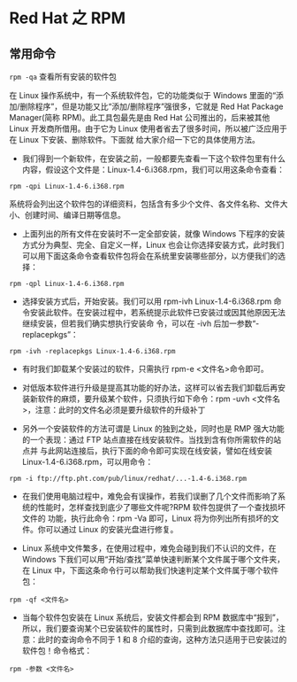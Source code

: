 # Red Hat 之 RPM

## 常用命令

`rpm -qa` 查看所有安装的软件包

在 Linux 操作系统中，有一个系统软件包，它的功能类似于 Windows 里面的“添加/删除程序”，但是功能又比“添加/删除程序”强很多，它就是 Red Hat Package Manager(简称 RPM)。此工具包最先是由 Red Hat 公司推出的，后来被其他 Linux 开发商所借用。由于它为 Linux 使用者省去了很多时间，所以被广泛应用于在 Linux 下安装、删除软件。下面就 给大家介绍一下它的具体使用方法。

- 我们得到一个新软件，在安装之前，一般都要先查看一下这个软件包里有什么内容，假设这个文件是：Linux-1.4-6.i368.rpm，我们可以用这条命令查看：

`rpm -qpi Linux-1.4-6.i368.rpm`

系统将会列出这个软件包的详细资料，包括含有多少个文件、各文件名称、文件大小、创建时间、编译日期等信息。

- 上面列出的所有文件在安装时不一定全部安装，就像 Windows 下程序的安装方式分为典型、完全、自定义一样，Linux 也会让你选择安装方式，此时我们可以用下面这条命令查看软件包将会在系统里安装哪些部分，以方便我们的选择：

`rpm -qpl Linux-1.4-6.i368.rpm`

- 选择安装方式后，开始安装。我们可以用 rpm-ivh Linux-1.4-6.i368.rpm 命令安装此软件。在安装过程中，若系统提示此软件已安装过或因其他原因无法继续安装，但若我们确实想执行安装命 令，可以在 -ivh 后加一参数“-replacepkgs”：

`rpm -ivh -replacepkgs Linux-1.4-6.i368.rpm`

- 有时我们卸载某个安装过的软件，只需执行 rpm-e <文件名>命令即可。

- 对低版本软件进行升级是提高其功能的好办法，这样可以省去我们卸载后再安装新软件的麻烦，要升级某个软件，只须执行如下命令：rpm -uvh <文件名>，注意：此时的文件名必须是要升级软件的升级补丁

- 另外一个安装软件的方法可谓是 Linux 的独到之处，同时也是 RMP 强大功能的一个表现：通过 FTP 站点直接在线安装软件。当找到含有你所需软件的站点并 与此网站连接后，执行下面的命令即可实现在线安装，譬如在线安装 Linux-1.4-6.i368.rpm，可以用命令：

`rpm -i ftp://ftp.pht.com/pub/linux/redhat/...-1.4-6.i368.rpm`

- 在我们使用电脑过程中，难免会有误操作，若我们误删了几个文件而影响了系统的性能时，怎样查找到底少了哪些文件呢?RPM 软件包提供了一个查找损坏文件的 功能，执行此命令：rpm -Va 即可，Linux 将为你列出所有损坏的文件。你可以通过 Linux 的安装光盘进行修复。

- Linux 系统中文件繁多，在使用过程中，难免会碰到我们不认识的文件，在 Windows 下我们可以用“开始/查找”菜单快速判断某个文件属于哪个文件夹，在 Linux 中，下面这条命令行可以帮助我们快速判定某个文件属于哪个软件包：

`rpm -qf <文件名>`

- 当每个软件包安装在 Linux 系统后，安装文件都会到 RPM 数据库中“报到”，所以，我们要查询某个已安装软件的属性时，只需到此数据库中查找即可。注意：此时的查询命令不同于 1 和 8 介绍的查询，这种方法只适用于已安装过的软件包！命令格式：

`rpm -参数 <文件名>`
